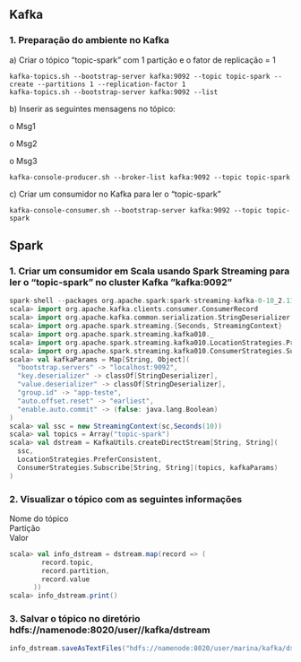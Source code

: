## Kafka

### 1. Preparação do ambiente no Kafka

a) Criar o tópico “topic-spark” com 1 partição e o fator de replicação = 1
```
kafka-topics.sh --bootstrap-server kafka:9092 --topic topic-spark --create --partitions 1 --replication-factor 1
kafka-topics.sh --bootstrap-server kafka:9092 --list
```
b) Inserir as seguintes mensagens no tópico:

o Msg1  

o Msg2  

o Msg3
```
kafka-console-producer.sh --broker-list kafka:9092 --topic topic-spark
```
c) Criar um consumidor no Kafka para ler o “topic-spark”
```
kafka-console-consumer.sh --bootstrap-server kafka:9092 --topic topic-spark
```
## Spark

### 1. Criar um consumidor em Scala usando Spark Streaming para ler o “topic-spark” no cluster Kafka ”kafka:9092”
```scala
spark-shell --packages org.apache.spark:spark-streaming-kafka-0-10_2.11:2.4.1 //em jupyter-spark
scala> import org.apache.kafka.clients.consumer.ConsumerRecord
scala> import org.apache.kafka.common.serialization.StringDeserializer
scala> import org.apache.spark.streaming.{Seconds, StreamingContext}
scala> import org.apache.spark.streaming.kafka010._
scala> import org.apache.spark.streaming.kafka010.LocationStrategies.PreferConsistent
scala> import org.apache.spark.streaming.kafka010.ConsumerStrategies.Subscribe
scala> val kafkaParams = Map[String, Object](
  "bootstrap.servers" -> "localhost:9092",
  "key.deserializer" -> classOf[StringDeserializer],
  "value.deserializer" -> classOf[StringDeserializer],
  "group.id" -> "app-teste",
  "auto.offset.reset" -> "earliest",
  "enable.auto.commit" -> (false: java.lang.Boolean)
)
scala> val ssc = new StreamingContext(sc,Seconds(10))
scala> val topics = Array("topic-spark")
scala> val dstream = KafkaUtils.createDirectStream[String, String](
  ssc,
  LocationStrategies.PreferConsistent,
  ConsumerStrategies.Subscribe[String, String](topics, kafkaParams)
)
```
### 2. Visualizar o tópico com as seguintes informações

Nome do tópico  
Partição  
Valor
```scala
scala> val info_dstream = dstream.map(record => (
        record.topic,
        record.partition,
        record.value
      ))
scala> info_dstream.print()
```
### 3. Salvar o tópico no diretório hdfs://namenode:8020/user/<nome>/kafka/dstream
```scala
info_dstream.saveAsTextFiles("hdfs://namenode:8020/user/marina/kafka/dstream")
```

